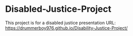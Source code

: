 # Disabled-Justice-Project
This project is for a disabled justice presentation
URL: https://drummerboy976.github.io/Disability-Justice-Project/
